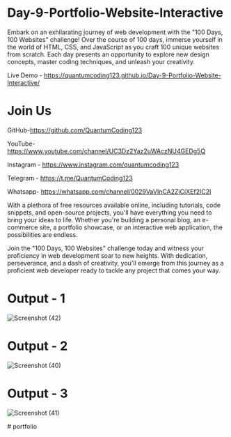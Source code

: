 # Day-9-Portfolio-Website-Interactive

Embark on an exhilarating journey of web development with the "100 Days, 100 Websites" challenge! Over the course of 100 days, immerse yourself in the world of HTML, CSS, and JavaScript as you craft 100 unique websites from scratch. Each day presents an opportunity to explore new design concepts, master coding techniques, and unleash your creativity.

Live Demo - https://quantumcoding123.github.io/Day-9-Portfolio-Website-Interactive/

# Join Us

GitHub-https://github.com/QuantumCoding123

YouTube-https://www.youtube.com/channel/UC3Dz2Yaz2uWAczNU4GEDg5Q

Instagram - https://www.instagram.com/quantumcoding123

Telegram - https://t.me/QuantumCoding123

Whatsapp- https://whatsapp.com/channel/0029VaVInCA2ZjCjXEf2IC2I

With a plethora of free resources available online, including tutorials, code snippets, and open-source projects, you'll have everything you need to bring your ideas to life. Whether you're building a personal blog, an e-commerce site, a portfolio showcase, or an interactive web application, the possibilities are endless.

Join the "100 Days, 100 Websites" challenge today and witness your proficiency in web development soar to new heights. With dedication, perseverance, and a dash of creativity, you'll emerge from this journey as a proficient web developer ready to tackle any project that comes your way.

# Output - 1

![Screenshot (42)](https://github.com/QuantumCoding123/Day-9-Portfolio-Website-Interactive/assets/166281221/6f6ea44f-db64-440f-86f3-bb6b8b7246bf)


# Output - 2

![Screenshot (40)](https://github.com/QuantumCoding123/Day-9-Portfolio-Website-Interactive/assets/166281221/4a0e0e3a-c938-42a6-8efb-4dc944b36338)


# Output - 3

![Screenshot (41)](https://github.com/QuantumCoding123/Day-9-Portfolio-Website-Interactive/assets/166281221/574552ff-24ad-475a-b526-30dcc97e83c8)



#   p o r t f o l i o  
 